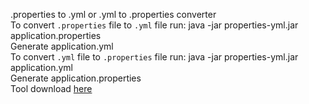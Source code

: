 .properties to .yml or .yml to .properties converter<br/>
To convert `.properties` file to `.yml` file run:
java -jar properties-yml.jar application.properties<br/>
Generate application.yml<br/>
To convert `.yml` file to `.properties` file run:
java -jar properties-yml.jar application.yml<br/>
Generate application.properties<br/>
Tool download <a href="https://github.com/semjase1/util/archive/refs/heads/master.zip">here</a><br/>
